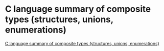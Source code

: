 # C language summary of composite types (structures, unions, enumerations)
[C language summary of composite types (structures, unions, enumerations)](https://aiwithcloud.com/2022/09/19/c_language_summary_of_composite_types_structures_unions_enumerations/)